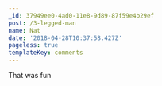 ```yaml
---
_id: 37949ee0-4ad0-11e8-9d89-87f59e4b29ef
post: /3-legged-man
name: Nat
date: '2018-04-28T10:37:58.427Z'
pageless: true
templateKey: comments
---
```

That was fun
